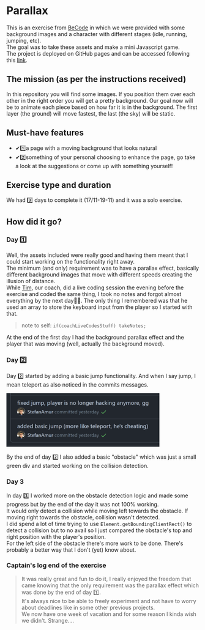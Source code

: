 # Parallax

This is an exercise from [BeCode](https://becode.org/) in which we were provided with some background images and a character with different stages (idle, running, jumping, etc).  
The goal was to take these assets and make a mini Javascript game.  
The project is deployed on GitHub pages and can be accessed following this [link](https://stefanamur.github.io/challenge-parallax/).

## The mission (as per the instructions received)

In this repository you will find some images. If you position them over each other in the right order you will get a pretty background. Our goal now will be to animate each piece based on how far it is in the background. The first layer (the ground) will move fastest, the last (the sky) will be static.

## Must-have features

- ✔1️⃣a page with a moving background that looks natural
- ✔2️⃣something of your personal choosing to enhance the page, go take a look at the suggestions or come up with something yourself!

## Exercise type and duration

We had 3️⃣ days to complete it (17/11-19-11) and it was a solo exercise.

## How did it go?

### Day 1️⃣

Well, the assets included were really good and having them meant that I could start working on the functionality right away.  
The minimum (and only) requirement was to have a parallax effect, basically different background images that move with different speeds creating the illusion of distance.  
While [Tim](https://github.com/Timmeahj), our coach, did a live coding session the evening before the exercise and coded the same thing, I took no notes and forgot almost everything by the next day🤦‍♂️. The only thing I remembered was that he used an array to store the keyboard input from the player so I started with that.

> note to self: `if(coachLiveCodesStuff) takeNotes;`

At the end of the first day I had the background parallax effect and the player that was moving (well, actually the background moved).

### Day 2️⃣

Day 2️⃣ started by adding a basic jump functionality. And when I say jump, I mean teleport as also noticed in the commits messages.

<img src="./img/day2commits.png" alt="git hub commit messages" width="400"/>

By the end of day 2️⃣ I also added a basic "obstacle" which was just a small green div and started working on the collision detection.

### Day 3

In day 3️⃣ I worked more on the obstacle detection logic and made some progress but by the end of the day it was not 100% working.  
It would only detect a collision while moving left towards the obstacle. If moving right towards the obstacle, collision wasn't detected.  
I did spend a lot of time trying to use `Element.getBoundingClientRect()` to detect a collision but to no avail so I just compared the obstacle's top and right position with the player's position.  
For the left side of the obstacle there's more work to be done. There's probably a better way that I don't (yet) know about.

### Captain's log end of the exercise

> It was really great and fun to do it, I really enjoyed the freedom that came knowing that the only requirement was the parallax effect which was done by the end of day 1️⃣.  
> It's always nice to be able to freely experiment and not have to worry about deadlines like in some other previous projects.  
> We now have one week of vacation and for some reason I kinda wish we didn't. Strange....
